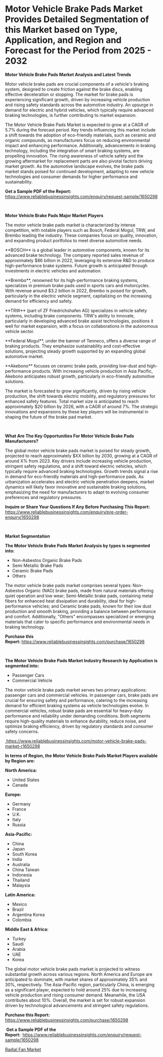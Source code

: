 <p><h1>Motor Vehicle Brake Pads Market Provides Detailed Segmentation of this Market based on Type, Application, and Region and Forecast for the Period from 2025 - 2032</h1></p><p><strong>Motor Vehicle Brake Pads Market Analysis and Latest Trends</strong></p>
<p><p>Motor vehicle brake pads are crucial components of a vehicle's braking system, designed to create friction against the brake discs, enabling effective deceleration or stopping. The market for brake pads is experiencing significant growth, driven by increasing vehicle production and rising safety standards across the automotive industry. An upsurge in demand for electric and hybrid vehicles, which typically require advanced braking technologies, is further contributing to market expansion.</p><p>The Motor Vehicle Brake Pads Market is expected to grow at a CAGR of 5.7% during the forecast period. Key trends influencing this market include a shift towards the adoption of eco-friendly materials, such as ceramic and organic compounds, as manufacturers focus on reducing environmental impact and enhancing performance. Additionally, advancements in braking technology, including the integration of smart braking systems, are propelling innovation. The rising awareness of vehicle safety and the growing aftermarket for replacement parts are also pivotal factors driving market growth. As the automotive landscape evolves, the brake pads market stands poised for continued development, adapting to new vehicle technologies and consumer demands for higher performance and sustainability.</p></p>
<p><strong>Get a Sample PDF of the Report:&nbsp;</strong> <a href="https://www.reliablebusinessinsights.com/enquiry/request-sample/1650298?utm_campaign=3213&utm_medium=2&utm_source=Github&utm_content=ia&utm_term=08042025&utm_id=motor-vehicle-brake-pads">https://www.reliablebusinessinsights.com/enquiry/request-sample/1650298</a></p>
<p>&nbsp;</p>
<p><strong>Motor Vehicle Brake Pads Major Market Players</strong></p>
<p><p>The motor vehicle brake pads market is characterized by intense competition, with notable players such as Bosch, Federal Mogul, TRW, and Brembo leading the industry. These companies focus on quality, innovation, and expanding product portfolios to meet diverse automotive needs.</p><p>**BOSCH** is a global leader in automotive components, known for its advanced brake technology. The company reported sales revenue of approximately $86 billion in 2022, leveraging its extensive R&D to produce high-performance brake systems. Future growth is anticipated through investments in electric vehicles and automation.</p><p>**Brembo**, renowned for its high-performance braking systems, specializes in premium brake pads used in sports cars and motorcycles. With revenue around $3.2 billion in 2022, Brembo is poised for growth, particularly in the electric vehicle segment, capitalizing on the increasing demand for efficiency and safety.</p><p>**TRW** (part of ZF Friedrichshafen AG) specializes in vehicle safety systems, including brake components. TRW's ability to innovate, particularly in developing advanced brake assist technologies, positions it well for market expansion, with a focus on collaborations in the autonomous vehicle sector.</p><p>**Federal Mogul**, under the banner of Tenneco, offers a diverse range of braking products. They emphasize sustainability and cost-effective solutions, projecting steady growth supported by an expanding global automotive market.</p><p>**Akebono** focuses on ceramic brake pads, providing low-dust and high-performance products. With increasing vehicle production in Asia Pacific, Akebono anticipates robust growth, particularly in eco-friendly automotive solutions.</p><p>The market is forecasted to grow significantly, driven by rising vehicle production, the shift towards electric mobility, and regulatory pressures for enhanced safety features. Total market size is anticipated to reach approximately $20 billion by 2026, with a CAGR of around 7%. The strategic innovations and expansions by these key players will be instrumental in shaping the future of the brake pad market.</p></p>
<p>&nbsp;</p>
<p><strong>What Are The Key Opportunities For Motor Vehicle Brake Pads Manufacturers?</strong></p>
<p><p>The global motor vehicle brake pads market is poised for steady growth, projected to reach approximately $XX billion by 2030, growing at a CAGR of around X% from 2023. Key drivers include increasing vehicle production, stringent safety regulations, and a shift toward electric vehicles, which typically require advanced braking technologies. Growth trends signal a rise in demand for eco-friendly materials and high-performance pads. As urbanization accelerates and electric vehicle penetration deepens, market dynamics will likely favor innovative and sustainable braking solutions, emphasizing the need for manufacturers to adapt to evolving consumer preferences and regulatory pressures.</p></p>
<p><strong>Inquire or Share Your Questions If Any Before Purchasing This Report:</strong> <a href="https://www.reliablebusinessinsights.com/enquiry/pre-order-enquiry/1650298?utm_campaign=3213&utm_medium=2&utm_source=Github&utm_content=ia&utm_term=08042025&utm_id=motor-vehicle-brake-pads">https://www.reliablebusinessinsights.com/enquiry/pre-order-enquiry/1650298</a></p>
<p>&nbsp;</p>
<p><strong>Market Segmentation</strong></p>
<p><strong>The Motor Vehicle Brake Pads Market Analysis by types is segmented into:</strong></p>
<p><ul><li>Non-Asbestos Organic Brake Pads</li><li>Semi Metallic Brake Pads</li><li>Ceramic Brake Pads</li><li>Others</li></ul></p>
<p><p>The motor vehicle brake pads market comprises several types: Non-Asbestos Organic (NAO) brake pads, made from natural materials offering quiet operation and low wear; Semi-Metallic brake pads, containing metal fibers for enhanced heat dissipation and durability, ideal for high-performance vehicles; and Ceramic brake pads, known for their low dust production and smooth braking, providing a balance between performance and comfort. Additionally, "Others" encompasses specialized or emerging materials that cater to specific performance and environmental needs in braking technology.</p></p>
<p><strong>Purchase this Report:&nbsp;</strong><a href="https://www.reliablebusinessinsights.com/purchase/1650298?utm_campaign=3213&utm_medium=2&utm_source=Github&utm_content=ia&utm_term=08042025&utm_id=motor-vehicle-brake-pads">https://www.reliablebusinessinsights.com/purchase/1650298</a></p>
<p>&nbsp;</p>
<p><strong>The Motor Vehicle Brake Pads Market Industry Research by Application is segmented into:</strong></p>
<p><ul><li>Passenger Cars</li><li>Commercial Vehicle</li></ul></p>
<p><p>The motor vehicle brake pads market serves two primary applications: passenger cars and commercial vehicles. In passenger cars, brake pads are crucial for ensuring safety and performance, catering to the increasing demand for efficient braking systems as vehicle technologies evolve. In commercial vehicles, robust brake pads are essential for heavy-duty performance and reliability under demanding conditions. Both segments require high-quality materials to enhance durability, reduce noise, and optimize braking efficiency, driven by regulatory standards and consumer safety concerns.</p></p>
<p><a href="https://www.reliablebusinessinsights.com/motor-vehicle-brake-pads-market-r1650298?utm_campaign=3213&utm_medium=2&utm_source=Github&utm_content=ia&utm_term=08042025&utm_id=motor-vehicle-brake-pads">&nbsp;https://www.reliablebusinessinsights.com/motor-vehicle-brake-pads-market-r1650298</a></p>
<p><strong>In terms of Region, the Motor Vehicle Brake Pads Market Players available by Region are:</strong></p>
<p>
    <p> <strong> North America: </strong>
        <ul>
            <li>United States</li>
            <li>Canada</li>
        </ul>
        </p> 
    <p> <strong> Europe: </strong>
        <ul>
            <li>Germany</li>
            <li>France</li>
            <li>U.K.</li>
            <li>Italy</li>
            <li>Russia</li>
        </ul>
        </p> 
    <p> <strong> Asia-Pacific: </strong>
        <ul>
            <li>China</li>
            <li>Japan</li>
            <li>South Korea</li>
            <li>India</li>
            <li>Australia</li>
            <li>China Taiwan</li>
            <li>Indonesia</li>
            <li>Thailand</li>
            <li>Malaysia</li>
        </ul>
        </p> 
    <p> <strong> Latin America: </strong>
        <ul>
            <li>Mexico</li>
            <li>Brazil</li>
            <li>Argentina Korea</li>
            <li>Colombia</li>
        </ul>
        </p> 
    <p> <strong> Middle East & Africa: </strong>
        <ul>
            <li>Turkey</li>
            <li>Saudi</li>
            <li>Arabia</li>
            <li>UAE</li>
            <li>Korea</li>
        </ul>
    </p>
    </p>
<p><p>The global motor vehicle brake pads market is projected to witness substantial growth across various regions. North America and Europe are anticipated to dominate, with market shares of approximately 35% and 30%, respectively. The Asia-Pacific region, particularly China, is emerging as a significant player, expected to hold around 25% due to increasing vehicle production and rising consumer demand. Meanwhile, the USA contributes about 10%. Overall, the market is set for robust expansion driven by technological advancements and stringent safety regulations.</p></p>
<p><strong>Purchase this Report: </strong><a href="https://www.reliablebusinessinsights.com/purchase/1650298?utm_campaign=3213&utm_medium=2&utm_source=Github&utm_content=ia&utm_term=08042025&utm_id=motor-vehicle-brake-pads">https://www.reliablebusinessinsights.com/purchase/1650298</a></p>
<p>&nbsp;<strong>Get a Sample PDF of the Report:&nbsp;&nbsp;</strong><a href="https://www.reliablebusinessinsights.com/enquiry/request-sample/1650298?utm_campaign=3213&utm_medium=2&utm_source=Github&utm_content=ia&utm_term=08042025&utm_id=motor-vehicle-brake-pads">https://www.reliablebusinessinsights.com/enquiry/request-sample/1650298</a></p>
<p><strong></strong></p>
<p><p><a href="https://github.com/benhaeneye/Market-Research-Report-List-1/blob/main/radial-fan-market.md?utm_campaign=3213&utm_medium=2&utm_source=Github&utm_content=ia&utm_term=08042025&utm_id=motor-vehicle-brake-pads">Radial Fan Market</a></p></p>